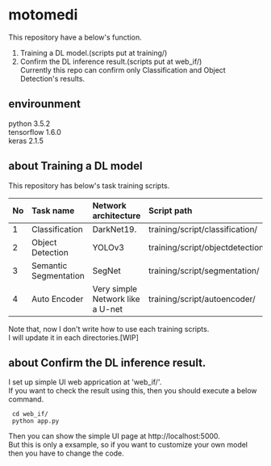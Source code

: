 # motomedi

This repository have a below's function.
1. Training a DL model.(scripts put at training/)  
2. Confirm the DL inference result.(scripts put at web_if/)  
    Currently this repo can confirm only Classification and Object Detection's results.  

## envirounment
python 3.5.2  
tensorflow 1.6.0  
keras 2.1.5  

## about Training a DL model
This repository has below's task training scripts.  

| No | Task name | Network architecture | Script path |
|:-----------|:------------|:------------|:------------|
| 1 | Classification | DarkNet19. | training/script/classification/ |
| 2 | Object Detection | YOLOv3 | training/script/objectdetection/ |
| 3 | Semantic Segmentation | SegNet | training/script/segmentation/ |
| 4 | Auto Encoder | Very simple Network like a U-net | training/script/autoencoder/ |

Note that, now I don't write how to use each training scripts.  
I will update it in each directories.[WIP]  

## about Confirm the DL inference result.
I set up simple UI web apprication at 'web_if/'.  
If you want to check the result using this, then you should execute a below command.  

 ```
  cd web_if/
  python app.py
 ```

Then you can show the simple UI page at http://localhost:5000.  
But this is only a exsample, so if you want to customize your own model then you have to change the code.  

